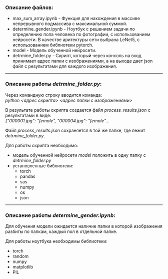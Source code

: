 ### Описание файлов:
- max_sum_array.ipynb - Функция для нахождения в массиве непрерывного подмассива с максимальной суммой.
- determine_gender.ipynb - Ноутбук с решением задачи по определению пола человека по фотографии, с использованием нейросети. В качестве аритектуры сети выбрана LeNet5, с использованием библиотеки pytorch.
- model - Модель обученной нейросети. 
- detrmine_folder.py - Скрипт, который через консоль на вход принимает адрес папки с изображениями, а на выходе дает json файл с результатами для каждого изображения.
-------------------------
### Описание работы ***detrmine_folder.py***:  
Через командную строку вводится команда:  
*python <адрес скрипта> <адрес папки с изображениями>* 
  
В результате работы скрипта создается файл *process_results.json* с результатами в виде:  
*{"000001.jpg": "female", "000004.jpg": "female"...*  
  
Файл *process_results.json* сохраняется в той же папке, где лежит *detrmine_folder.py*.  
  
Для работы скрипта необходимо:  
- модель обученной нейросети *model* положить в одну папку с *detrmine_folder.py*
- установленные библиотеки:
    - torch
    - pandas
    - sas
    - numpy
    - os
    - json
-------------------------
### Описание работы ***determine_gender.ipynb***:  
Для обучения модели ожидается наличие папки в которой изображения разбиты по папкам, каждый пол в отдельной папке.  
  
Для работы ноутбука необходимы библиотеки:
- torch
- random
- numpy
- matplotlib
- PIL
